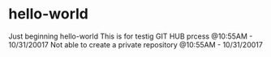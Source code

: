 # hello-world
Just beginning  hello-world
This is for testig GIT HUB prcess @10:55AM - 10/31/20017
Not able to create a private repository @10:55AM - 10/31/20017
